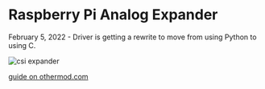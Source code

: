 # Raspberry Pi Analog Expander

February 5, 2022 - Driver is getting a rewrite to move from using Python to using C.

![csi expander](https://othermod.com/wp-content/uploads/ads1015front.jpg)

[guide on othermod.com](https://othermod.com/analog-joystick-on-retropie/)
